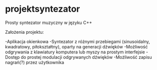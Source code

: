 # projektsyntezator
Prosty syntezator muzyczny w języku C++

Założenia projektu:

-Aplikacja okienkowa
-Syntezator z różnymi przebiegami (sinusoidalny, kwadratowy, piłokształtny), oparty na generacji dźwięków
-Możliwość odgrywania z klawiatury komputera lub myszy na prostym interfejsie
-Dostęp do prostej modulacji odgrywanych dźwięków
-Możliwość zapisu nagrań(?) przez użytkownika
